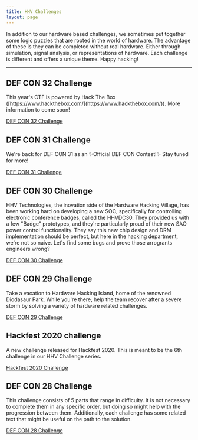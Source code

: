 ```yaml
---
title: HHV Challenges
layout: page
---
```


In addition to our hardware based challenges, we sometimes put together some logic puzzles that are rooted in the world of hardware. The advantage of these is they can be completed without real hardware. Either through simulation, signal analysis, or representations of hardware. Each challenge is different and offers a unique theme. Happy hacking!

* * *

## DEF CON 32 Challenge
This year's CTF is powered by Hack The Box ([https://www.hackthebox.com/](https://www.hackthebox.com/)). More information to come soon!

[DEF CON 32 Challenge](/challenges/dc32.html)

## DEF CON 31 Challenge
We're back for DEF CON 31 as an ✨Official DEF CON Contest!✨ Stay tuned for more!

[DEF CON 31 Challenge](/challenges/dc31.html)

## DEF CON 30 Challenge
HHV Technologies, the inovation side of the Hardware Hacking Village, has been working hard on developing a new SOC, specifically for controlling electronic conference badges, called the HHVDC30. They provided us with a few "Badge" prototypes, and they're particularly proud of their new SAO power control functionality. They say this new chip design and DRM implementation should be perfect, but here in the hacking department, we're not so naive. Let's find some bugs and prove those arrogrants engineers wrong?

[DEF CON 30 Challenge](/challenges/dc30.html)

## DEF CON 29 Challenge
Take a vacation to Hardware Hacking Island, home of the renowned Diodasaur Park. While you're there, help the team recover after a severe storm by solving a variety of hardware related challenges.

[DEF CON 29 Challenge](/challenges/dc29.html)

## Hackfest 2020 challenge
A new challenge released for Hackfest 2020. This is meant to be the 6th challenge in our HHV Challenge series.

[Hackfest 2020 Challenge](/challenges/hf2020.html)

## DEF CON 28 Challenge
This challenge consists of 5 parts that range in difficulty. It is not necessary to complete them in any specific order, but doing so might help with the progression between them. Additionally, each challenge has some related text that might be useful on the path to the solution.

[DEF CON 28 Challenge](/challenges/dc28.html)
